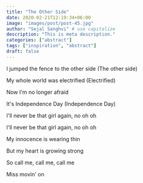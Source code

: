 ```yaml
---
title: "The Other Side"
date: 2020-02-21T12:19:34+06:00
image: "images/post/post-45.jpg"
author: "Sejal Sanghvi" # use capitalize
description: "This is meta description."
categories: ["abstract"]
tags: ["inspiration", "abstract"]
draft: false
---
```

I jumped the fence to the other side (The other side)

My whole world was electrified (Electrified)

Now I'm no longer afraid

It's Independence Day (Independence Day)

I'll never be that girl again, no oh oh

I'll never be that girl again, no oh oh

My innocence is wearing thin

But my heart is growing strong

So call me, call me, call me

Miss movin' on